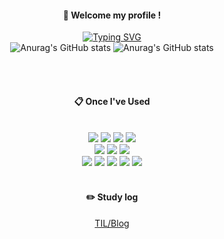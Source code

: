 <div align="center"> 

<!--
![header](https://capsule-render.vercel.app/api?type=cylinder&color=000000&height=150&section=header&text=lionleeee&fontColor=ffffff&fontSize=70&animation=fadeIn&fontAlignY=55&desc=%20&descAlignY=62&descAlign=62)
-->
####  :wave: Welcome my profile !
[![Typing SVG](https://readme-typing-svg.herokuapp.com?font=Roboto&weight=900&size=42&duration=3000&pause=1000&color=840FFFA1&center=true&width=700&height=100&lines=Hi%2C+I'm+JeongHun)](https://git.io/typing-svg)
<br>
![Anurag's GitHub stats](https://github-readme-stats.vercel.app/api?username=lionleeee&show_icons=true&theme=radical)
![Anurag's GitHub stats](https://github-readme-stats.vercel.app/api/top-langs/?username=lionleeee&langs_count=10&layout=compact&theme=radical)




   
 <br/>
 <br/>
  
####  :clipboard: Once I've Used 
  
 <br/>
 
  
<img src="https://img.shields.io/badge/JavaScript-3178C6?style=for-the-badge&logo=JavaScript&logoColor=white">
<img src="https://img.shields.io/badge/TypeScript-F7DF1E?style=for-the-badge&logo=TypeScript&logoColor=white">
<img src="https://img.shields.io/badge/Angular-DD0031?style=for-the-badge&logo=angular&logoColor=white">
<img src="https://img.shields.io/badge/CSharp-452170?style=for-the-badge&logo=csharp&logoColor=white">
<br>
<img src="https://img.shields.io/badge/MySQL-4479A1?style=for-the-badge&logo=MySQL&logoColor=white">
<img src="https://img.shields.io/badge/Oracle-F80000?style=for-the-badge&logo=Oracle&logoColor=white"> 
<img src="https://img.shields.io/badge/SQL Server-cc2927?style=for-the-badge&logo=microsoftsqlserver&logoColor=white"> 
<br>
<img src="https://img.shields.io/badge/Azure-0078D4?style=for-the-badge&logo=microsoftazure&logoColor=white">
<img src="https://img.shields.io/badge/Azure DevOps-0078d7?style=for-the-badge&logo=azuredevops&logoColor=white">

<img src="https://img.shields.io/badge/github-181717?style=for-the-badge&logo=github&logoColor=white">
<img src="https://img.shields.io/badge/VSCode-007ACC?style=for-the-badge&logo=VisualStudioCode&logoColor=white">
<img src="https://img.shields.io/badge/Visual Studio-5C2D91?style=for-the-badge&logo=visualstudio&logoColor=white">
 
   <br/>
   <br/>
 
#### :pencil2: Study log
 [TIL/Blog](https://lionleeee.github.io/TIL/)
  <br/>


</div>
